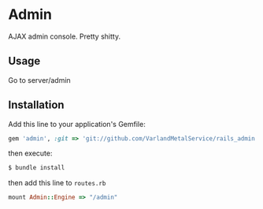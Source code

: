 # Admin
AJAX admin console. Pretty shitty. 

## Usage
Go to server/admin

## Installation
Add this line to your application's Gemfile:

```ruby
gem 'admin', :git => 'git://github.com/VarlandMetalService/rails_admin'
```
then execute:
```bash
$ bundle install
```
then add this line to `routes.rb`
```ruby
mount Admin::Engine => "/admin"
```

